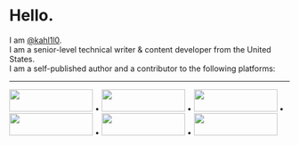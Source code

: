 # Hello.

I am [@kahl1l0](http://github.com/kahl1l0). <br>I am a senior-level technical writer & content developer from the United States. <br> I am a self-published author and a contributor to the following platforms:

----------------------------------------------------------------------
[<img src="https://cdn.hackernoon.com/images/ezgif.com-gif-maker%20(44).gif" width="150" height="40">](https://hackernoon.com/u/kahl1l0)  •  [<img src="https://i.pinimg.com/originals/67/71/f9/6771f973084dfd1c309cb1ef740ca10a.png" width="150" height="40">](https://hamptonu.edu)  •  [<img src="https://user-images.githubusercontent.com/115722054/264713493-ceebd7ed-24e7-43f8-918c-2a16c9ab2632.png" width="150" height="40">](https://foundation.mozilla.org/en/blog/ambassador-spotlight-kahlil-a-tech-life/)  •  [<img src=https://assets.northpark.edu/wp-content/uploads/20180731122525/NPU_Primary_RGB22-copy.png width="150" height="40">](http://northpark.edu) • [<img src=https://www.hackerearth.com/community-hackathons/wp-content/uploads/279-2798124_ibm-cloud-logo-cloud-computing.png width="150" height="40">](http://bit.ly/kahlibm)   •  <img src=https://msdynamicsworld.com/sites/default/files/microsoft-learn.png width="150" height="40"> 
